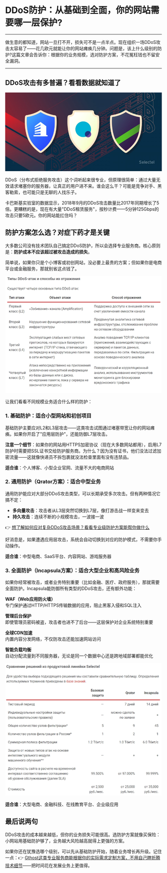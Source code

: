 # DDoS防护：从基础到全面，你的网站需要哪一层保护?

---

做生意的都知道，网站一旦打不开，损失可不是一点半点。现在组织一场DDoS攻击太容易了——花几欧元就能让你的网站瘫痪几分钟。问题是，该上什么级别的防护?这篇文章会告诉你：根据你的业务规模，选对防护方案，不花冤枉钱也不留安全漏洞。

---

## DDoS攻击有多普遍？看看数据就知道了

![DDoS攻击示意图](image/90543309603675.webp)

DDoS（分布式拒绝服务攻击）这个词听起来很专业，但原理很简单：通过大量无效请求堵塞你的服务器，让真正的用户进不来。谁会这么干？可能是竞争对手、黑客勒索，也可能只是无聊的人找乐子。

卡巴斯基实验室的数据显示，2018年9月的DDoS攻击数量比2017年同期增长了5倍。更糟糕的是，现在有大量"DDoS租赁服务"，按秒计费——5分钟125Gbps的攻击只要5欧元。你的网站能扛住吗？

## 防护方案怎么选？对症下药才是关键

大多数公司没有技术团队自己搞定DDoS防护，所以会选择专业服务商。核心原则是：**防护成本不应该超过被攻击造成的损失**。

简单说，如果你只是个小博客或初创网站，没必要上最贵的方案；但如果你是电商平台或金融服务，那就别省这点钱了。

![防护方案选择流程](image/3702332147889.webp)

让我们看看不同规模业务适合什么样的防护：

### 1. 基础防护：适合小型网站和初创项目

基础防护主要应对L2和L3层攻击——这类攻击试图通过堵塞带宽让你的网站瘫痪。如果你开启了"应用层防护"，还能防御L7层攻击。

**注意一个细节**：如果你的网站用HTTPS加密协议（现在大多数网站都用），启用L7防护时需要把SSL证书交给防护服务商。为什么？因为没有证书，他们没法过滤加密流量——这就像快递员不拆包裹就没法检查里面有没有违禁品。

**适合谁**：个人博客、小型企业官网、流量不大的电商网站

### 2. 通用防护（Qrator方案）：适合中型业务

通用防护能应对大部分DDoS攻击类型，可以长期承受多次攻击。但有两种情况它搞不定：
- **多向量攻击**：攻击者从L3层突然切换到L7层，像打游击战一样变来变去
- **持久攻击**：连续不断的小规模攻击，一波接一波

👉 [想了解如何应对复杂DDoS攻击场景？看看专业级防护方案能帮你做什么](https://cp.gthost.com/en/join/72c7e6b2fc118929f9ede2978f008806)

好消息是，如果遭遇应用层攻击，系统会自动切换到对应的防护模式，不需要你手动操作。

**适合谁**：中型电商、SaaS平台、内容网站、游戏服务器

### 3. 全面防护（Incapsula方案）：适合大型企业和高风险业务

如果你经常被攻击，或者业务特别重要（比如金融、医疗、政府服务），那就需要全面防护。Incapsula能防御所有类型的DDoS攻击，还有额外功能：

**WAF（Web应用防火墙）**  
专门保护通过HTTP/HTTPS传输数据的应用，阻止黑客入侵和SQL注入

**管理后台保护**  
即使管理员密码被盗，攻击者也进不了后台——这层保护对企业系统特别重要

**全球CDN加速**  
内置内容分发网络，不仅防攻击还能加速网站访问

**智能负载均衡**  
自动分配流量到不同服务器，无论是同一个数据中心还是跨地域部署都能优化

![全面防护架构示意图](image/06987027.webp)

**适合谁**：大型电商、金融科技、在线教育平台、企业级应用

## 最后说两句

DDoS攻击的成本越来越低，但你的业务损失可能很高。选防护方案就像买保险：小网站用基础防护够了，业务越大风险越高就得上更强的方案。

如果你还在犹豫选哪个级别，可以先从基础防护开始，随着业务增长再升级。记住一点：👉 [Gthost这类专业服务商能根据你的实际需求定制方案，不用自己瞎折腾技术细节](https://cp.gthost.com/en/join/72c7e6b2fc118929f9ede2978f008806)——把时间花在发展业务上更值得。

